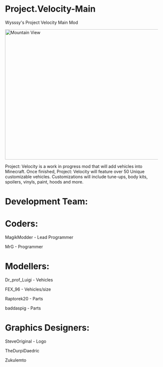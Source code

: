 # Project.Velocity-Main
Wysssy's Project Velocity Main Mod

<img src="http://i.imgur.com/n1sCLvz.jpg" alt="Mountain View" style="width:760px;height:428px;">


Project: Velocity is a work in progress mod that will add vehicles into Minecraft. Once finished, Project: Velocity will feature over 50 Unique customizable vehicles. Customizations will include tune-ups, body kits, spoilers, vinyls, paint, hoods and more.

# Development Team:



# Coders:

MagikModder - Lead Programmer

MrG - Programmer



# Modellers:

Dr_prof_Luigi - Vehicles

FEX_96 - Vehicles/size

Raptorek20 - Parts

baddaspig - Parts



# Graphics Designers:

SteveOriginal - Logo

TheDurpiDaedric

Zukulemto

